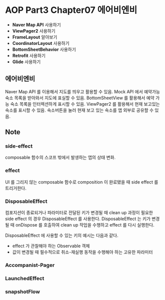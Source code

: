 # AOP Part3 Chapter07 에어비엔비

- **Naver Map API** 사용하기
- **ViewPager2** 사용하기
- **FrameLayout** 알아보기
- **CoordinatorLayout** 사용하기
- **BottomSheetBehavior** 사용하기
- **Retrofit** 사용하기
- **Glide** 사용하기

## 에어비엔비

Naver Map API 를 이용해서 지도를 띄우고 활용할 수 있음. Mock API 에서 예약가능 숙소 목록을 받아와서 지도에 표실할 수 있음. BottomSheetView 를
활용해서 예약 가능 숙소 목록을 인터렉션하게 표시할 수 있음. ViewPager2 를 활용해서 현재 보고있는 숙소를 표시할 수 있음. 숙소버튼을 눌러 현재 보고 있는 숙소를 앱
외부로 공유할 수 있음.

## Note

### side-effect

composable 함수의 스코프 밖에서 발생하는 앱의 상태 변화.

### effect

UI 를 그리지 않는 composable 함수로 composition 이 완료됐을 때 side effect 를 트리거한다.

### DisposableEffect

컴포지션이 종료되거나 파라미터로 전달된 키가 변경될 때 clean up 과정이 필요한 side effect 의 경우 DisposableEffect 를 사용한다.
DisposableEffect 는 키가 변경될 때 onDispose 를 호출하여 clean up 작업을 수행하고 effect 를 다시 실행한다.

DisposableEffect 에 사용할 수 있는 키의 예시는 다음과 같다.

- effect 가 관찰해야 하는 Observable 객체
- 값이 변경될 때 필수적으로 취소-재실행 동작을 수행해야 하는 고유한 파라미터

### Accompanist-Pager

### LaunchedEffect

### snapshotFlow